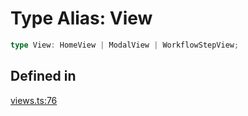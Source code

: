 # Type Alias: View

```ts
type View: HomeView | ModalView | WorkflowStepView;
```

## Defined in

[views.ts:76](https://github.com/slackapi/node-slack-sdk/blob/main/packages/types/src/views.ts#L76)
